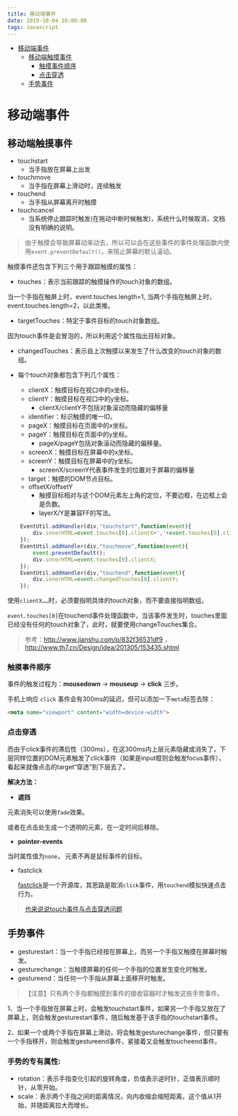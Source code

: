 ```yaml
---
title: 移动端事件
date: 2019-10-04 10:00:00
tags: Javascript
---
```


<!-- toc orderedList:0 depthFrom:1 depthTo:6 -->

- [移动端事件](#移动端事件)
  - [移动端触摸事件](#移动端触摸事件)
    - [触摸事件顺序](#触摸事件顺序)
    - [点击穿透](#点击穿透)
  - [手势事件](#手势事件)

<!-- tocstop -->

# 移动端事件

## 移动端触摸事件

- touchstart
  - 当手指放在屏幕上出发
- touchmove
  - 当手指在屏幕上滑动时，连续触发
- touchend
  - 当手指从屏幕离开时触摸
- touchcancel
  - 当系统停止跟踪时触发(在拖动中断时候触发)，系统什么时候取消，文档没有明确的说明。

> 由于触摸会导致屏幕动来动去，所以可以会在这些事件的事件处理函数内使用`event.preventDefault()`，来阻止屏幕的默认滚动。

触摸事件还包含下列三个用于跟踪触摸的属性：

- touches：表示当前跟踪的触摸操作的touch对象的数组。

当一个手指在触屏上时，event.touches.length=1,
当两个手指在触屏上时，event.touches.length=2，以此类推。

- targetTouches：特定于事件目标的touch对象数组。

因为touch事件是会冒泡的，所以利用这个属性指出目标对象。

- changedTouches：表示自上次触摸以来发生了什么改变的touch对象的数组。

- 每个touch对象都包含下列几个属性：
  - clientX：触摸目标在视口中的x坐标。
  - clientY：触摸目标在视口中的y坐标。
    - clientX/clientY不包括对象滚动而隐藏的偏移量
  - identifier：标识触摸的唯一ID。
  - pageX：触摸目标在页面中的x坐标。
  - pageY：触摸目标在页面中的y坐标。
    - pageX/pageY包括对象滚动而隐藏的偏移量。
  - screenX：触摸目标在屏幕中的x坐标。
  - screenY：触摸目标在屏幕中的y坐标。
    - screenX/screenY代表事件发生的位置对于屏幕的偏移量
  - target：触摸的DOM节点目标。
  - offsetX/offsetY
    - 触摸目标相对与这个DOM元素左上角的定位，不要边框，在边框上会是负数。
    - layerX/Y是兼容FF的写法。

```js
    EventUtil.addHandler(div,"touchstart",function(event){
        div.innerHTML=event.touches[0].clientX+','+event.touches[0].clientY;
    });
    EventUtil.addHandler(div,"touchmove",function(event){
        event.preventDefault();
        div.innerHTML=event.touches[0].clientX;
    });
    EventUtil.addHandler(div,"touchend",function(event){
        div.innerHTML=event.changedTouches[0].clientY;
    });
```

使用`clientX……`时，必须要指明具体的touch对象，而不要直接指明数组。

`event.touches[0]`在touchend事件处理函数中，当该事件发生时，touches里面已经没有任何的touch对象了，此时，就要使用changeTouches集合。

> 参考：http://www.jianshu.com/p/832f36531df9 ，http://www.th7.cn/Design/idea/201305/153435.shtml

### 触摸事件顺序

事件的触发过程为：**mousedown** -> **mouseup** -> **click** 三步。

手机上响应 `click` 事件会有300ms的延迟，但可以添加一下`meta`标签去除：

```html
<meta name="viewport" content="width=device-width">
```

### 点击穿透

而由于click事件的滞后性（300ms），在这300ms内上层元素隐藏或消失了，下层同样位置的DOM元素触发了click事件（如果是input框则会触发focus事件），看起来就像点击的target“穿透”到下层去了。

**解决方法：**

- **遮挡**

元素消失可以使用`fade`效果。

或者在点击处生成一个透明的元素，在一定时间后移除。

- **pointer-events**

 当时属性值为`none`， 元素不再是鼠标事件的目标。

- fastclick

  [fastclick](https://github.com/ftlabs/fastclick)是一个开源库，其思路是取消`click`事件，用`touchend`模拟快速点击行为。

> [也来说说touch事件与点击穿透问题](https://segmentfault.com/a/1190000003848737)

## 手势事件

- gesturestart：当一个手指已经按在屏幕上，而另一个手指又触摸在屏幕时触发。
- gesturechange：当触摸屏幕的任何一个手指的位置发生变化时触发。
- gestureend：当任何一个手指从屏幕上面移开时触发。

> 【注意】只有两个手指都触摸到事件的接收容器时才触发这些手势事件。

1、当一个手指放在屏幕上时，会触发touchstart事件，如果另一个手指又放在了屏幕上，则会触发gesturestart事件，随后触发基于该手指的touchstart事件。

2、如果一个或两个手指在屏幕上滑动，将会触发gesturechange事件，但只要有一个手指移开，则会触发gestureend事件，紧接着又会触发toucheend事件。

### 手势的专有属性:

- rotation：表示手指变化引起的旋转角度，负值表示逆时针，正值表示顺时针，从零开始。
- scale：表示两个手指之间的距离情况，向内收缩会缩短距离，这个值从1开始，并随距离拉大而增长。















